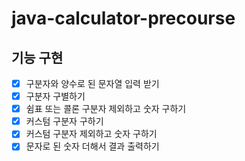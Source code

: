 # java-calculator-precourse

## 기능 구현

- [x] 구분자와 양수로 된 문자열 입력 받기
- [x] 구분자 구별하기
- [x] 쉼표 또는 콜론 구분자 제외하고 숫자 구하기
- [x] 커스텀 구분자 구하기
- [x] 커스텀 구분자 제외하고 숫자 구하기
- [x] 문자로 된 숫자 더해서 결과 출력하기